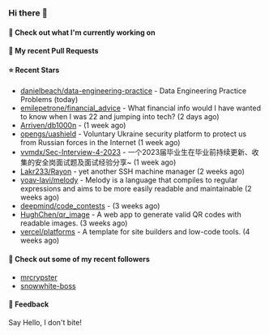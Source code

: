 ### Hi there 👋

#### 👷 Check out what I'm currently working on

#### 🔨 My recent Pull Requests


#### ⭐ Recent Stars

- [danielbeach/data-engineering-practice](https://github.com/danielbeach/data-engineering-practice) - Data Engineering Practice Problems (today)
- [emilepetrone/financial_advice](https://github.com/emilepetrone/financial_advice) - What financial info would I have wanted to know when I was 22 and jumping into tech? (2 days ago)
- [Arriven/db1000n](https://github.com/Arriven/db1000n) -  (1 week ago)
- [opengs/uashield](https://github.com/opengs/uashield) - Voluntary Ukraine security platform to protect us from Russian forces in the Internet (1 week ago)
- [vvmdx/Sec-Interview-4-2023](https://github.com/vvmdx/Sec-Interview-4-2023) - 一个2023届毕业生在毕业前持续更新、收集的安全岗面试题及面试经验分享~ (1 week ago)
- [Lakr233/Rayon](https://github.com/Lakr233/Rayon) - yet another SSH machine manager (2 weeks ago)
- [yoav-lavi/melody](https://github.com/yoav-lavi/melody) - Melody is a language that compiles to regular expressions and aims to be more easily readable and maintainable (2 weeks ago)
- [deepmind/code_contests](https://github.com/deepmind/code_contests) -  (3 weeks ago)
- [HughChen/qr_image](https://github.com/HughChen/qr_image) - A web app to generate valid QR codes with readable images. (3 weeks ago)
- [vercel/platforms](https://github.com/vercel/platforms) - A template for site builders and low-code tools. (4 weeks ago)

#### 👯 Check out some of my recent followers

- [mrcrypster](https://github.com/mrcrypster)
- [snowwhite-boss](https://github.com/snowwhite-boss)

#### 💬 Feedback

Say Hello, I don't bite!